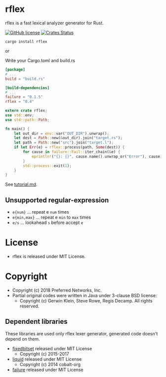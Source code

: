 # rflex

rflex is a fast lexical analyzer generator for Rust.

[![GitHub license](https://img.shields.io/github/license/pfnet/rflex.svg)](https://github.com/pfnet/rflex)
[![Crates Status](https://img.shields.io/crates/v/rflex.svg)](https://crates.io/crates/rflex)

```
cargo install rflex
```

or

Write your Cargo.toml and build.rs

```toml
[package]
# ...
build = "build.rs"

[build-dependencies]
# ...
failure = "0.1.5"
rflex = "0.4"
```

```rust
extern crate rflex;
use std::env;
use std::path::Path;

fn main() {
    let out_dir = env::var("OUT_DIR").unwrap();
    let dest = Path::new(&out_dir).join("target.rs");
    let path = Path::new("src").join("target.l");
    if let Err(e) = rflex::process(path, Some(dest)) {
        for cause in failure::Fail::iter_chain(&e) {
            eprintln!("{}: {}", cause.name().unwrap_or("Error"), cause);
        }
        std::process::exit(1);
    }
}
```

See [tutorial.md](docs/tutorial.md).

## Unsupported regular-expression

* `e{num}` ... repeat e `num` times
* `e{min,max}` ... repeat e `min` to `max` times
* `e/s` ... lookahead `s` before accept `e`

# License

* rflex is released under MIT License.

# Copyright

* Copyright (c) 2018 Preferred Networks, Inc.
* Partial original codes were written in Java under 3-clause BSD license:
  * Copyright (c) Gerwin Klein, Steve Rowe, Regis Decamp.  All rights reserved.

## Dependent libraries

These libraries are used only rflex lexer generator, generated code doesn't depend on them.

* [fixedbitset](https://github.com/bluss/fixedbitset) released under MIT License
  * Copyright (c) 2015-2017
* [liquid](https://github.com/cobalt-org/liquid-rust) released under MIT License
  * Copyright (c) 2014 cobalt-org
* [failure](https://github.com/rust-lang-nursery/failure) released under MIT License
